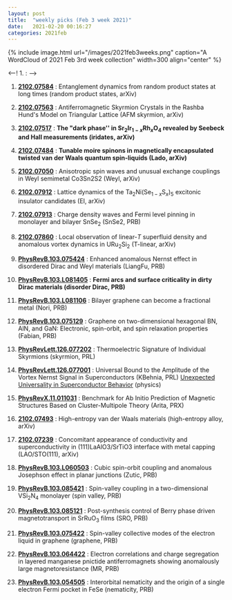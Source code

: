 ```yaml
---
layout: post
title:  "weekly picks (Feb 3 week 2021)"
date:   2021-02-20 00:16:27
categories: 2021feb
---
```


{% include image.html url="/images/2021feb3weeks.png" caption="A WordCloud of 2021 Feb 3rd week collection" width=300 align="center" %}


<--! 1. **[]()** : -->


1. **[2102.07584](http://arxiv.org/abs/2102.07584)** : Entanglement dynamics from random product states at long times (random product states, arXiv)

1. **[2102.07563](http://arxiv.org/abs/2102.07563)** : Antiferromagnetic Skyrmion Crystals in the Rashba Hund's Model on Triangular Lattice (AFM skyrmion, arXiv)

1. **[2102.07517](http://arxiv.org/abs/2102.07517)** : **The "dark phase'' in Sr$_2$Ir$_{1-x}$Rh$_x$O$_4$ revealed by Seebeck and Hall measurements (iridates, arXiv)**


1. **[2102.07484](http://arxiv.org/abs/2102.07484)** : **Tunable moire spinons in magnetically encapsulated twisted van der Waals quantum spin-liquids (Lado, arXiv)**


1. **[2102.07050](http://arxiv.org/abs/2102.07050)** : Anisotropic spin waves and unusual exchange couplings in Weyl semimetal Co3Sn2S2 (Weyl, arXiv)

1. **[2102.07912](http://arxiv.org/abs/2102.07912)** : Lattice dynamics of the Ta$_2$Ni(Se$_{1-x}$S$_x$)$_5$ excitonic insulator candidates (EI, arXiv)


1. **[2102.07913](http://arxiv.org/abs/2102.07913)** : Charge density waves and Fermi level pinning in monolayer and bilayer SnSe$_2$ (SnSe2, PRB)

1. **[2102.07860](http://arxiv.org/abs/2102.07860)** : Local observation of linear-$T$ superfluid density and anomalous vortex dynamics in URu$_2$Si$_2$ (T-linear, arXiv)

1. **[PhysRevB.103.075424](https://link.aps.org/doi/10.1103/PhysRevB.103.075424)** : Enhanced anomalous Nernst effect in disordered Dirac and Weyl materials (LiangFu, PRB)

1. **[PhysRevB.103.L081405](https://link.aps.org/doi/10.1103/PhysRevB.103.L081405)** : **Fermi arcs and surface criticality in dirty Dirac materials (disorder Dirac, PRB)**

1. **[PhysRevB.103.L081106](https://link.aps.org/doi/10.1103/PhysRevB.103.L081106)** : Bilayer graphene can become a fractional metal (Nori, PRB)

1. **[PhysRevB.103.075129](https://link.aps.org/doi/10.1103/PhysRevB.103.075129)** : Graphene on two-dimensional hexagonal BN, AlN, and GaN: Electronic, spin-orbit, and spin relaxation properties (Fabian, PRB)

1. **[PhysRevLett.126.077202](https://link.aps.org/doi/10.1103/PhysRevLett.126.077202)** : Thermoelectric Signature of Individual Skyrmions (skyrmion, PRL)

1. **[PhysRevLett.126.077001](https://link.aps.org/doi/10.1103/PhysRevLett.126.077001)** : Universal Bound to the Amplitude of the Vortex Nernst Signal in Superconductors (KBehnia, PRL) [Unexpected Universality in Superconductor Behavior](https://physics.aps.org/articles/v14/s17) (physics) 

1. **[PhysRevX.11.011031](https://link.aps.org/doi/10.1103/PhysRevX.11.011031)** : Benchmark for Ab Initio Prediction of Magnetic Structures Based on Cluster-Multipole Theory (Arita, PRX)


1. **[2102.07493](http://arxiv.org/abs/2102.07493)** : High-entropy van der Waals materials (high-entropy alloy, arXiv)

1. **[2102.07239](http://arxiv.org/abs/2102.07239)** : Concomitant appearance of conductivity and superconductivity in (111)LaAlO3/SrTiO3 interface with metal capping (LAO/STO(111), arXiv)

1. **[PhysRevB.103.L060503](https://link.aps.org/doi/10.1103/PhysRevB.103.L060503)** : Cubic spin-orbit coupling and anomalous Josephson effect in planar junctions (Zutic, PRB)

1. **[PhysRevB.103.085421](https://link.aps.org/doi/10.1103/PhysRevB.103.085421)** : Spin-valley coupling in a two-dimensional $\mathrm{V}{\mathrm{Si}}_{2}{\mathrm{N}}_{4}$ monolayer (spin valley, PRB)

1. **[PhysRevB.103.085121](https://link.aps.org/doi/10.1103/PhysRevB.103.085121)** : Post-synthesis control of Berry phase driven magnetotransport in ${\mathrm{SrRuO}}_{3}$ films (SRO, PRB)

1. **[PhysRevB.103.075422](https://link.aps.org/doi/10.1103/PhysRevB.103.075422)** : Spin-valley collective modes of the electron liquid in graphene (graphene, PRB)

1. **[PhysRevB.103.064422](https://link.aps.org/doi/10.1103/PhysRevB.103.064422)** : Electron correlations and charge segregation in layered manganese pnictide antiferromagnets showing anomalously large magnetoresistance (MR, PRB)

1. **[PhysRevB.103.054505](https://link.aps.org/doi/10.1103/PhysRevB.103.054505)** : Interorbital nematicity and the origin of a single electron Fermi pocket in FeSe (nematicity, PRB)

